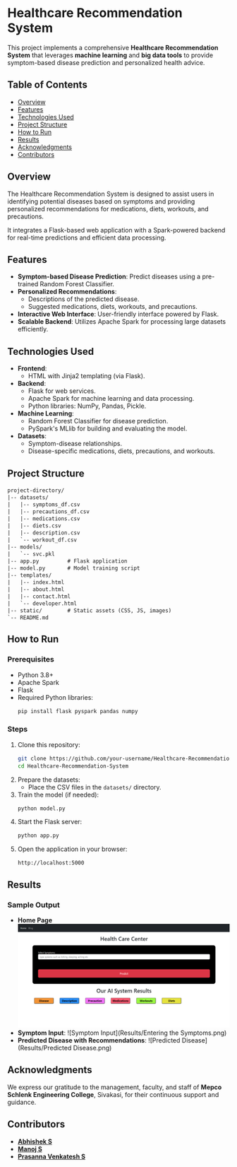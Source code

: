 # Healthcare Recommendation System

This project implements a comprehensive **Healthcare Recommendation System** that leverages **machine learning** and **big data tools** to provide symptom-based disease prediction and personalized health advice. 

## Table of Contents
- [Overview](#overview)
- [Features](#features)
- [Technologies Used](#technologies-used)
- [Project Structure](#project-structure)
- [How to Run](#how-to-run)
- [Results](#results)
- [Acknowledgments](#acknowledgments)
- [Contributors](#contributors)

## Overview
The Healthcare Recommendation System is designed to assist users in identifying potential diseases based on symptoms and providing personalized recommendations for medications, diets, workouts, and precautions. 

It integrates a Flask-based web application with a Spark-powered backend for real-time predictions and efficient data processing. 

## Features
- **Symptom-based Disease Prediction**: Predict diseases using a pre-trained Random Forest Classifier.
- **Personalized Recommendations**:
  - Descriptions of the predicted disease.
  - Suggested medications, diets, workouts, and precautions.
- **Interactive Web Interface**: User-friendly interface powered by Flask.
- **Scalable Backend**: Utilizes Apache Spark for processing large datasets efficiently.

## Technologies Used
- **Frontend**:
  - HTML with Jinja2 templating (via Flask).
- **Backend**:
  - Flask for web services.
  - Apache Spark for machine learning and data processing.
  - Python libraries: NumPy, Pandas, Pickle.
- **Machine Learning**:
  - Random Forest Classifier for disease prediction.
  - PySpark's MLlib for building and evaluating the model.
- **Datasets**:
  - Symptom-disease relationships.
  - Disease-specific medications, diets, precautions, and workouts.

## Project Structure
```
project-directory/
|-- datasets/
|   |-- symptoms_df.csv
|   |-- precautions_df.csv
|   |-- medications.csv
|   |-- diets.csv
|   |-- description.csv
|   `-- workout_df.csv
|-- models/
|   `-- svc.pkl
|-- app.py         # Flask application
|-- model.py       # Model training script
|-- templates/
|   |-- index.html
|   |-- about.html
|   |-- contact.html
|   `-- developer.html
|-- static/        # Static assets (CSS, JS, images)
`-- README.md
```

## How to Run
### Prerequisites
- Python 3.8+
- Apache Spark
- Flask
- Required Python libraries:
  ```bash
  pip install flask pyspark pandas numpy
  ```

### Steps
1. Clone this repository:
   ```bash
   git clone https://github.com/your-username/Healthcare-Recommendation-System.git
   cd Healthcare-Recommendation-System
   ```
2. Prepare the datasets:
   - Place the CSV files in the `datasets/` directory.
3. Train the model (if needed):
   ```bash
   python model.py
   ```
4. Start the Flask server:
   ```bash
   python app.py
   ```
5. Open the application in your browser:
   ```
   http://localhost:5000
   ```

## Results
### Sample Output
- **Home Page**
  ![Home Page](Results/Home_Page.png)
- **Symptom Input**:
  ![Symptom Input](Results/Entering the Symptoms.png)
- **Predicted Disease with Recommendations**:
  ![Predicted Disease](Results/Predicted Disease.png)

## Acknowledgments
We express our gratitude to the management, faculty, and staff of **Mepco Schlenk Engineering College**, Sivakasi, for their continuous support and guidance.

## Contributors
- **[Abhishek S](https://github.com/Abishek9342)**
- **[Manoj S](https://github.com/Jonam-2004)**
- **[Prasanna Venkatesh S](https://github.com/anna123venkat)**
